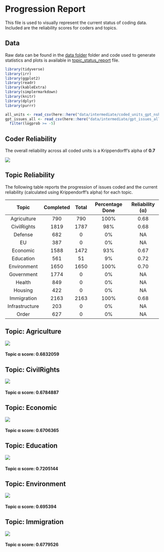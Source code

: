 # Progression Report


This file is used to visually represent the current status of coding
data. Included are the reliability scores for coders and topics.

## Data

Raw data can be found in the [data
folder](https://github.com/vanatteveldt/issuepositions/tree/main/data)
folder and code used to generate statistics and plots is available in
[topic_status_report](https://github.com/vanatteveldt/issuepositions/blob/main/src/data-processing/topic_status_report.R)
file.

``` r
library(tidyverse)
library(irr)
library(ggplot2)
library(readr)
library(kableExtra)
library(simplermarkdown)
library(knitr)
library(dplyr)
library(purrr)
```

``` r
all_units <- read_csv(here::here("data/intermediate/coded_units_gpt_nshot.csv"))
gpt_issues_all <- read_csv(here::here("data/intermediate/gpt_issues_all.csv")) |>
  filter(logprob >= -5)
```

## Coder Reliability

The overall reliability across all coded units is a Krippendorff’s alpha
of **0.7**

![](topic_report_files/figure-commonmark/plot-alpha-1.png)

## Topic Reliability

The following table reports the progression of issues coded and the
current reliability (calculated using Krippendorff’s alpha) for each
topic.

<center>

|     Topic      | Completed | Total | Percentage Done | Reliability (α) |
|:--------------:|:---------:|:-----:|:---------------:|:---------------:|
|  Agriculture   |    790    |  790  |      100%       |      0.68       |
|  CivilRights   |   1819    | 1787  |       98%       |      0.68       |
|    Defense     |    682    |   0   |       0%        |       NA        |
|       EU       |    387    |   0   |       0%        |       NA        |
|    Economic    |   1588    | 1472  |       93%       |      0.67       |
|   Education    |    561    |  51   |       9%        |      0.72       |
|  Environment   |   1650    | 1650  |      100%       |      0.70       |
|   Government   |   1774    |   0   |       0%        |       NA        |
|     Health     |    849    |   0   |       0%        |       NA        |
|    Housing     |    422    |   0   |       0%        |       NA        |
|  Immigration   |   2163    | 2163  |      100%       |      0.68       |
| Infrastructure |    203    |   0   |       0%        |       NA        |
|     Order      |    627    |   0   |       0%        |       NA        |

</center>

## Topic: Agriculture

![](topic_report_files/figure-commonmark/pairwise-plots-1.png)

#### Topic α score: 0.6832059

## Topic: CivilRights

![](topic_report_files/figure-commonmark/pairwise-plots-2.png)

#### Topic α score: 0.6784887

## Topic: Economic

![](topic_report_files/figure-commonmark/pairwise-plots-3.png)

#### Topic α score: 0.6706365

## Topic: Education

![](topic_report_files/figure-commonmark/pairwise-plots-4.png)

#### Topic α score: 0.7205144

## Topic: Environment

![](topic_report_files/figure-commonmark/pairwise-plots-5.png)

#### Topic α score: 0.695394

## Topic: Immigration

![](topic_report_files/figure-commonmark/pairwise-plots-6.png)

#### Topic α score: 0.6779526
